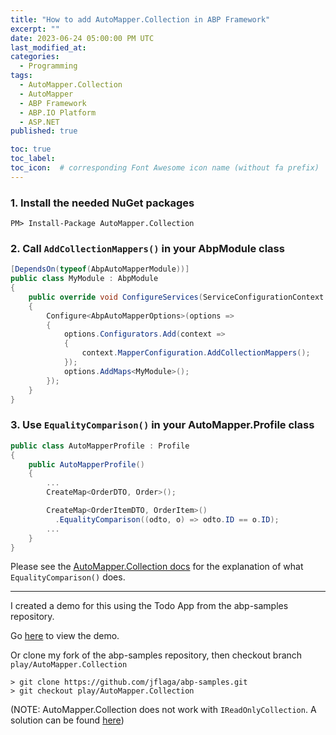 ```yaml
---
title: "How to add AutoMapper.Collection in ABP Framework"
excerpt: ""
date: 2023-06-24 05:00:00 PM UTC
last_modified_at:
categories:
  - Programming
tags: 
  - AutoMapper.Collection
  - AutoMapper
  - ABP Framework
  - ABP.IO Platform
  - ASP.NET
published: true

toc: true
toc_label: 
toc_icon:  # corresponding Font Awesome icon name (without fa prefix)
---
```



### 1. Install the needed NuGet packages

``` terminal
PM> Install-Package AutoMapper.Collection
```


### 2. Call `AddCollectionMappers()` in your AbpModule class

``` csharp
[DependsOn(typeof(AbpAutoMapperModule))]
public class MyModule : AbpModule
{
    public override void ConfigureServices(ServiceConfigurationContext context)
    {
        Configure<AbpAutoMapperOptions>(options =>
        {
            options.Configurators.Add(context =>
            {
                context.MapperConfiguration.AddCollectionMappers();
            });
            options.AddMaps<MyModule>();
        });
    }
}
```


### 3. Use `EqualityComparison()` in your AutoMapper.Profile class

``` csharp
public class AutoMapperProfile : Profile
{
    public AutoMapperProfile()
    {
        ...        
        CreateMap<OrderDTO, Order>();

        CreateMap<OrderItemDTO, OrderItem>()
          .EqualityComparison((odto, o) => odto.ID == o.ID);
        ...
    }
}
```

Please see the [AutoMapper.Collection docs](https://github.com/AutoMapper/AutoMapper.Collection) for the explanation of what `EqualityComparison()` does.

-------

I created a demo for this using the Todo App from the abp-samples repository.

Go [here](https://github.com/jflaga/abp-samples/tree/jflaga/play/AutoMapper.Collection/TodoApp/Angular-EfCore/aspnet-core) to view the demo.

Or clone my fork of the abp-samples repository, then checkout branch `play/AutoMapper.Collection`

``` terminal
> git clone https://github.com/jflaga/abp-samples.git
> git checkout play/AutoMapper.Collection
```


(NOTE: AutoMapper.Collection does not work with `IReadOnlyCollection`. A solution can be found [here](https://github.com/AutoMapper/AutoMapper.Collection/issues/132#issuecomment-539411397)) 

